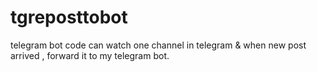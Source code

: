 # tgreposttobot
telegram bot code can watch one channel in telegram &amp; when new post arrived , forward it to my telegram bot.
